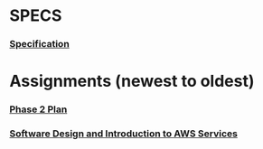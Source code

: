 # SPECS
### [Specification](https://docs.google.com/document/d/1NWiuwE5Wed-GJe0kkOqNTdrLqy6LxcoW/edit?usp=sharing&ouid=110062512509548266862&rtpof=true&sd=true)


# Assignments (newest to oldest)
### [Phase 2 Plan](https://docs.google.com/document/d/1Pi7RIyCG_YTDKf9OB2fm8Qpr_6PD3Okw/edit?usp=sharing&ouid=110062512509548266862&rtpof=true&sd=true)
### [Software Design and Introduction to AWS Services](https://docs.google.com/document/d/1UYonrXA_DtjwyMqWbXl8v2H9rzAr4lNo/edit?usp=sharing&ouid=110062512509548266862&rtpof=true&sd=true)

